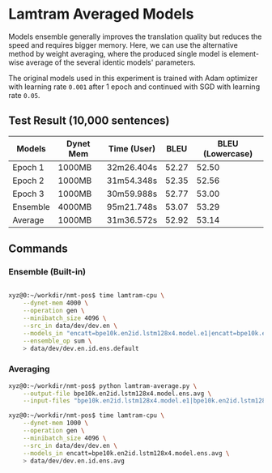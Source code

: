 
# Lamtram Averaged Models

Models ensemble generally improves the translation quality but reduces the speed and requires bigger memory. Here, we can use the alternative method by weight averaging, where the produced single model is element-wise average of the several identic models' parameters.

The original models used in this experiment is trained with Adam optimizer with learning rate `0.001` after 1 epoch and continued with SGD with learning rate `0.05`.

## Test Result (10,000 sentences)

Models | Dynet Mem | Time (User) | BLEU | BLEU (Lowercase)
--- | --- | -- | -- | --
Epoch 1 | 1000MB | 32m26.404s | 52.27 | 52.50
Epoch 2 | 1000MB | 31m54.348s | 52.35 | 52.56
Epoch 3 | 1000MB | 30m59.988s | 52.77 | 53.00
Ensemble | 4000MB | 95m21.748s | 53.07 | 53.29
Average | 1000MB | 31m36.572s | 52.92 | 53.14


## Commands

### Ensemble (Built-in)

```bash

xyz@0:~/workdir/nmt-pos$ time lamtram-cpu \
    --dynet-mem 4000 \
    --operation gen \
    --minibatch_size 4096 \
    --src_in data/dev/dev.en \
    --models_in "encatt=bpe10k.en2id.lstm128x4.model.e1|encatt=bpe10k.en2id.lstm128x4.model.e2|encatt=bpe10k.en2id.lstm128x4.model.e3" \
    --ensemble_op sum \
    > data/dev/dev.en.id.ens.default
```

### Averaging

```bash
xyz@0:~/workdir/nmt-pos$ python lamtram-average.py \
    --output-file bpe10k.en2id.lstm128x4.model.ens.avg \
    --input-files "bpe10k.en2id.lstm128x4.model.e1|bpe10k.en2id.lstm128x4.model.e2|bpe10k.en2id.lstm128x4.model.e3"

xyz@0:~/workdir/nmt-pos$ time lamtram-cpu \
    --dynet-mem 1000 \
    --operation gen \
    --minibatch_size 4096 \
    --src_in data/dev/dev.en \
    --models_in encatt=bpe10k.en2id.lstm128x4.model.ens.avg \
    > data/dev/dev.en.id.ens.avg
```


